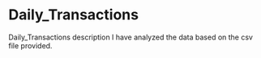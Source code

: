 # Daily_Transactions
Daily_Transactions description
I have analyzed the data based on the csv file provided.
